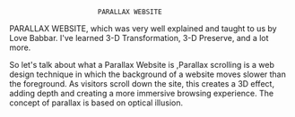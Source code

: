                           PARALLAX WEBSITE

PARALLAX WEBSITE, which was very well explained and taught to us by Love Babbar.
I've learned 3-D Transformation, 3-D Preserve, and a lot more.

So let's talk about what a Parallax Website is ,Parallax scrolling is a
web design technique in which the background of a website moves slower than the foreground.
As visitors scroll down the site, this creates a 3D effect, adding depth and creating a more immersive browsing experience.
The concept of parallax is based on optical illusion.
